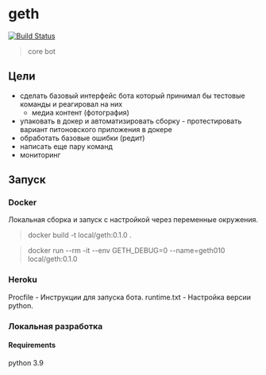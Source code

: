 # geth

[![Build Status](http://drone.melchior.reynet/api/badges/rey/geth/status.svg)](http://drone.melchior.reynet/rey/geth)

> core bot

## Цели

* сделать базовый интерфейс бота который принимал бы тестовые команды и реагировал на них
   * медиа контент (фотография)
* упаковать в докер и автоматизировать сборку - протестировать вариант питоновского приложения в докере
* обработать базовые ошибки (редит)
* написать еще пару команд
* мониторинг

## Запуск

### Docker

Локальная сборка и запуск с настройкой через переменные окружения.

> docker build -t local/geth:0.1.0 .

> docker run --rm -it --env GETH_DEBUG=0 --name=geth010 local/geth:0.1.0

### Heroku

Procfile - Инструкции для запуска бота.
runtime.txt - Настройка версии python.

### Локальная разработка

#### Requirements
python 3.9